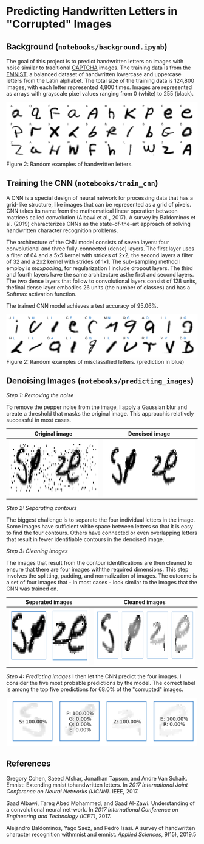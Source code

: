 # Predicting Handwritten Letters in "Corrupted" Images

## Background (`notebooks/background.ipynb`)
The goal of this project is to predict handwritten letters on images with noise
similar to traditional [CAPTCHA](https://en.wikipedia.org/wiki/CAPTCHA)
images. The training data is from the
[EMNIST](https://www.nist.gov/itl/products-and-services/emnist-dataset), a
balanced dataset of handwritten lowercase and uppercase letters from the Latin
alphabet. The total size of the training data is 124,800 images, with each
letter represented 4,800 times. Images are represented as arrays with grayscale
pixel values ranging from 0 (white) to 255 (black).

![Example images](figures/examples.png)
Figure 2: Random examples of handwritten letters.

## Training the CNN (`notebooks/train_cnn`)

A CNN is a special design of neural network for processing data that has a
grid-like structure, like images that can be represented as a grid of pixels.
CNN takes its name from the mathematical linear operation between matrices
called convolution (Albawi et al., 2017). A survey by Baldominos et al. (2019)
characterizes CNNs as the state-of-the-art approach of solving handwritten character recognition problems.

The architecture of the CNN model consists of seven layers: four
convolutional and three fully-connected (dense) layers. The first layer uses a
filter of 64 and a 5x5 kernel with strides of 2x2,  the second layers a filter
of 32 and a 2x2 kernel with strides of 1x1. The sub-sampling method I employ is
*maxpooling*, for regularization I include dropout layers. The third and fourth
layers have the same architecture asthe first and second layers. The two dense
layers that follow to convolutional layers consist of 128 units, thefinal dense
layer embodies 26 units (the number of classes) and has a Softmax activation
function.

The trained CNN model achieves a test accuracy of 95.06%.

![Wrong predictions](figures/cnn_wrong_predictions.png)
Figure 2: Random examples of misclassified letters. (prediction in blue)

## Denoising Images (`notebooks/predicting_images`)

*Step 1: Removing the noise*

To remove the pepper noise from the image, I apply a Gaussian blur and create a
threshold that masks the original image. This approachis relatively successful
in most cases.

|                       Original image                        |                       Denoised image                        |
| :---------------------------------------------------------: | :---------------------------------------------------------: |
| <img src="figures/denoise_example_original.png" height=150> | <img src="figures/denoise_example_denoised.png" height=150> |

*Step 2: Separating contours*

The biggest challenge is to separate the four individual letters in the image.
Some images have sufficient white space between letters so that it is easy to
find the four contours. Others have connected or even overlapping letters that result in fewer identifiable contours in the denoised image. 

*Step 3: Cleaning images*

The images that result from the contour identifications are then cleaned to
ensure that there are four images withthe required dimensions. This step
involves the splitting, padding, and normalization of images. The outcome is a
set of four images that - in most cases - look similar to the images that the
CNN was trained on.

|                       Seperated images                       |                       Cleaned images                       |
| :----------------------------------------------------------: | :--------------------------------------------------------: |
| <img src="figures/denoise_example_seperated.png" height=150> | <img src="figures/denoise_example_cleaned.png" height=150> |

*Step 4: Predicting images*
I then let the CNN predict the four images. I consider the five most probable
predictions by the model. The correct label is among the top five predictions
for 68.0% of the "corrupted" images.
<div style="text-align:center"><img src="figures/denoise_example_prediction.png" width=500></div>


## References
Gregory  Cohen,  Saeed  Afshar,  Jonathan  Tapson,  and  Andre  Van  Schaik.
Emnist:  Extending  mnist  tohandwritten letters. In *2017 International Joint
Conference on Neural Networks (IJCNN)*. IEEE, 2017.

Saad Albawi, Tareq Abed Mohammed, and Saad Al-Zawi.  Understanding of a
convolutional neural net-work. In *2017 International Conference on Engineering
and Technology (ICET)*, 2017.

Alejandro Baldominos, Yago Saez, and Pedro Isasi.  A survey of handwritten
character recognition withmnist and emnist. *Applied Sciences*, 9(15), 2019.5
